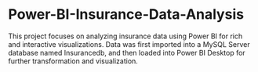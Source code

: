# Power-BI-Insurance-Data-Analysis
This project focuses on analyzing insurance data using Power BI for rich and interactive visualizations. Data was first imported into a MySQL Server database named Insurancedb, and then loaded into Power BI Desktop for further transformation and visualization.
